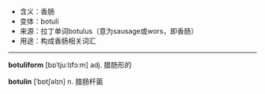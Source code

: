 - <span class="definition">含义：香肠</span>
- <span class="definition">变体：botuli</span>
- <span class="definition">来源：拉丁单词botulus（意为sausage或wors，即香肠）</span>
- <span class="definition">用途：构成香肠相关词汇</span>

---

<span class="vocabulary">**botuliform**</span> [bɒˈtjuːlɪfɔːm] adj. 腊肠形的

<span class="vocabulary">**botulin**</span> [ˈbɒtʃəlɪn] n. 腊肠杆菌

